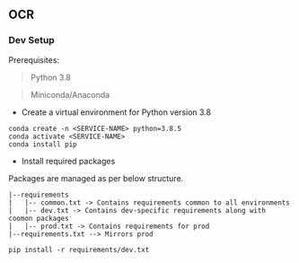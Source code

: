 OCR
---------------
### Dev Setup

Prerequisites:

> Python 3.8

> Miniconda/Anaconda

* Create a virtual environment for Python version 3.8

```
conda create -n <SERVICE-NAME> python=3.8.5
conda activate <SERVICE-NAME>
conda install pip
```
* Install required packages

Packages are managed as per below structure.

    
    |--requirements
    |   |-- common.txt -> Contains requirements common to all environments
    |   |-- dev.txt -> Contains dev-specific requirements along with coomon packages
    |   |-- prod.txt -> Contains requirements for prod
    |--requirements.txt --> Mirrors prod
```
pip install -r requirements/dev.txt
```
